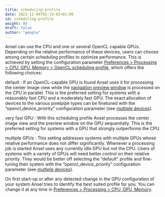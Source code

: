 ```yaml
---
title: scheduling profile
date: 2022-12-04T02:19:02+01:00
id: scheduling-profile
weight: 80
draft: false
author: "people"
---
```


Ansel can use the CPU and one or several OpenCL capable GPUs. Depending on the relative performance of these devices, users can choose among certain scheduling profiles to optimize performance. This is achieved by setting the configuration parameter [Preferences > Processing > CPU, GPU, Memory > OpenCL scheduling profile](../../preferences-settings/processing#cpu--gpu--memory), which offers the following choices:

default
: If an OpenCL-capable GPU is found Ansel uses it for processing the center image view while the [navigation preview window](../../module-reference/utility-modules/darkroom/navigation.md) is processed on the CPU in parallel. This is the preferred setting for systems with a reasonably fast CPU and a moderately fast GPU. The exact allocation of devices to the various pixelpipe types can be finetuned with the “opencl\_device\_priority” configuration parameter (see [multiple devices](./multiple-devices.md)).

very fast GPU
: With this scheduling profile Ansel processes the center image view and the preview window on the GPU sequentially. This is the preferred setting for systems with a GPU that strongly outperforms the CPU.

multiple GPUs
: This setting addresses systems with multiple GPUs whose relative performance does not differ significantly. Whenever a processing job is started Ansel uses any currently idle GPU but not the CPU. Users of systems with a variety of GPUs will need better control on their relative priority. They would be better off selecting the “default” profile and fine-tuning their system with the “opencl\_device\_priority” configuration parameter (see [multiple devices](./multiple-devices.md)).

On first start-up or after any detected change in the GPU configuration of your system Ansel tries to identify the best suited profile for you. You can change it at any time in [Preferences > Processing > CPU, GPU, Memory](../../preferences-settings/processing.md#cpu--gpu--memory).
